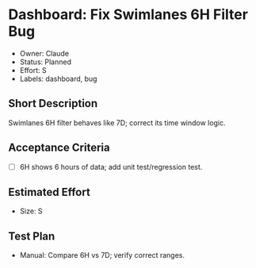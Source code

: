 # Dashboard: Fix Swimlanes 6H Filter Bug

- Owner: Claude
- Status: Planned
- Effort: S
- Labels: dashboard, bug

## Short Description
Swimlanes 6H filter behaves like 7D; correct its time window logic.

## Acceptance Criteria
- [ ] 6H shows 6 hours of data; add unit test/regression test.

## Estimated Effort
- Size: S

## Test Plan
- Manual: Compare 6H vs 7D; verify correct ranges.
